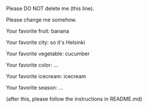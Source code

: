 Please DO NOT delete me (this line).

Please change me somehow.


Your favorite fruit: banana

Your favorite city: so it's Helsinki

Your favorite vegetable: cucumber

Your favorite color: ...

Your favorite icecream: icecream

Your favorite season: ...

(after this, please follow the instructions in README.md)
